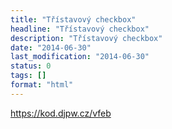 ```yaml
---
title: "Třístavový checkbox"
headline: "Třístavový checkbox"
description: "Třístavový checkbox"
date: "2014-06-30"
last_modification: "2014-06-30"
status: 0
tags: []
format: "html"
---
```


<a href="https://kod.djpw.cz/vfeb">https://kod.djpw.cz/vfeb</a>